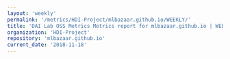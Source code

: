 ```yaml
---
layout: 'weekly'
permalink: '/metrics/HDI-Project/mlbazaar.github.io/WEEKLY/'
title: 'DAI Lab OSS Metrics Metrics report for mlbazaar.github.io | WEEKLY-REPORT-2018-11-18'
organization: 'HDI-Project'
repository: 'mlbazaar.github.io'
current_date: '2018-11-18'
---
```

